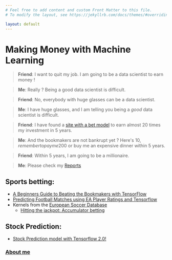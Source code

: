 ```yaml
---
# Feel free to add content and custom Front Matter to this file.
# To modify the layout, see https://jekyllrb.com/docs/themes/#overriding-theme-defaults

layout: default
---
```

# Making Money with Machine Learning

> __Friend__: I want to quit my job. I am going to be a data scientist to earn money !

> __Me__: Really ? Being a good data scientist is difficult.

> __Friend__: No, everybody with huge glasses can be a data scientist.

> __Me__: I have huge glasses, and I am telling you being a *good* data scientist is difficult.

> __Friend__: I have found a [site with a bet model](https://www.kaggle.com/sashchernuh/hitting-the-jackpot-tuned-x6) to earn almost 20 times my investment in 5 years.

> __Me__: And the bookmakers are not bankrupt yet ? Here's 10$, remember to pay me 200$ or buy me an expensive dinner within 5 years.

> __Friend__: Within 5 years, I am going to be a millionaire.

> __Me__: Please check my [Reports](blogs.html)

## Sports betting:
* [A Beginners Guide to Beating the Bookmakers with TensorFlow](https://andrew.carterlunn.co.uk/programming/2018/02/20/beating-the-bookmakers-with-tensorflow.html)
* [Predicting Football Matches using EA Player Ratings and Tensorflow](https://towardsdatascience.com/predicting-premier-league-odds-from-ea-player-bfdb52597392)
* Kernels from the [European Soccer Database](https://www.kaggle.com/hugomathien/soccer)
  * [Hitting the jackpot: Accumulator betting](https://www.kaggle.com/sadz2201/hitting-the-jackpot-accumulator-betting)
 
## Stock Prediction:
* [Stock Prediction model with Tensorflow 2.0!](https://colab.research.google.com/drive/1XBP0Zh8K4g_n0A2p1UlGFf3dij0EX_Kt)

### [About me](/about)
